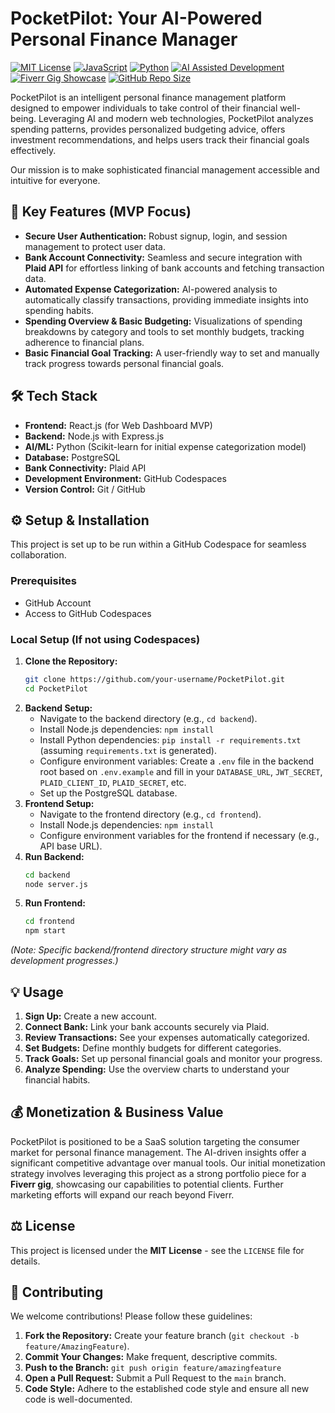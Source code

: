 
# PocketPilot: Your AI-Powered Personal Finance Manager

[![MIT License](https://img.shields.io/badge/License-MIT-blue.svg)](https://lbesson.mit-license.org/)
[![JavaScript](https://img.shields.io/badge/JavaScript-323330?style=for-the-badge&logo=javascript&logoColor=F7DF1E)](https://developer.mozilla.org/en-US/docs/Web/JavaScript)
[![Python](https://img.shields.io/badge/Python-FFD43B?style=for-the-badge&logo=python&logoColor=306998)](https://www.python.org/)
[![AI Assisted Development](https://img.shields.io/badge/AI_Assisted-Development-FF5733?style=for-the-badge)](https://github.com/your-username/PocketPilot)
[![Fiverr Gig Showcase](https://img.shields.io/badge/Fiverr%20Gig-green?style=for-the-badge&logo=fiverr)](https://www.fiverr.com/your_fiverr_username)
[![GitHub Repo Size](https://img.shields.io/github/repo-size/your-username/PocketPilot)](https://github.com/your-username/PocketPilot)

PocketPilot is an intelligent personal finance management platform designed to empower individuals to take control of their financial well-being. Leveraging AI and modern web technologies, PocketPilot analyzes spending patterns, provides personalized budgeting advice, offers investment recommendations, and helps users track their financial goals effectively.

Our mission is to make sophisticated financial management accessible and intuitive for everyone.

## 🚀 Key Features (MVP Focus)

*   **Secure User Authentication:** Robust signup, login, and session management to protect user data.
*   **Bank Account Connectivity:** Seamless and secure integration with **Plaid API** for effortless linking of bank accounts and fetching transaction data.
*   **Automated Expense Categorization:** AI-powered analysis to automatically classify transactions, providing immediate insights into spending habits.
*   **Spending Overview & Basic Budgeting:** Visualizations of spending breakdowns by category and tools to set monthly budgets, tracking adherence to financial plans.
*   **Basic Financial Goal Tracking:** A user-friendly way to set and manually track progress towards personal financial goals.

## 🛠️ Tech Stack

*   **Frontend:** React.js (for Web Dashboard MVP)
*   **Backend:** Node.js with Express.js
*   **AI/ML:** Python (Scikit-learn for initial expense categorization model)
*   **Database:** PostgreSQL
*   **Bank Connectivity:** Plaid API
*   **Development Environment:** GitHub Codespaces
*   **Version Control:** Git / GitHub

## ⚙️ Setup & Installation

This project is set up to be run within a GitHub Codespace for seamless collaboration.

### **Prerequisites**

*   GitHub Account
*   Access to GitHub Codespaces

### **Local Setup (If not using Codespaces)**

1.  **Clone the Repository:**
    ```bash
    git clone https://github.com/your-username/PocketPilot.git
    cd PocketPilot
    ```
2.  **Backend Setup:**
    *   Navigate to the backend directory (e.g., `cd backend`).
    *   Install Node.js dependencies: `npm install`
    *   Install Python dependencies: `pip install -r requirements.txt` (assuming `requirements.txt` is generated).
    *   Configure environment variables: Create a `.env` file in the backend root based on `.env.example` and fill in your `DATABASE_URL`, `JWT_SECRET`, `PLAID_CLIENT_ID`, `PLAID_SECRET`, etc.
    *   Set up the PostgreSQL database.
3.  **Frontend Setup:**
    *   Navigate to the frontend directory (e.g., `cd frontend`).
    *   Install Node.js dependencies: `npm install`
    *   Configure environment variables for the frontend if necessary (e.g., API base URL).
4.  **Run Backend:**
    ```bash
    cd backend
    node server.js
    ```
5.  **Run Frontend:**
    ```bash
    cd frontend
    npm start
    ```

*(Note: Specific backend/frontend directory structure might vary as development progresses.)*

## 💡 Usage

1.  **Sign Up:** Create a new account.
2.  **Connect Bank:** Link your bank accounts securely via Plaid.
3.  **Review Transactions:** See your expenses automatically categorized.
4.  **Set Budgets:** Define monthly budgets for different categories.
5.  **Track Goals:** Set up personal financial goals and monitor your progress.
6.  **Analyze Spending:** Use the overview charts to understand your financial habits.

## 💰 Monetization & Business Value

PocketPilot is positioned to be a SaaS solution targeting the consumer market for personal finance management. The AI-driven insights offer a significant competitive advantage over manual tools. Our initial monetization strategy involves leveraging this project as a strong portfolio piece for a **Fiverr gig**, showcasing our capabilities to potential clients. Further marketing efforts will expand our reach beyond Fiverr.

## ⚖️ License

This project is licensed under the **MIT License** - see the `LICENSE` file for details.

## 🤝 Contributing

We welcome contributions! Please follow these guidelines:

1.  **Fork the Repository:** Create your feature branch (`git checkout -b feature/AmazingFeature`).
2.  **Commit Your Changes:** Make frequent, descriptive commits.
3.  **Push to the Branch:** `git push origin feature/amazingfeature`
4.  **Open a Pull Request:** Submit a Pull Request to the `main` branch.
5.  **Code Style:** Adhere to the established code style and ensure all new code is well-documented.
